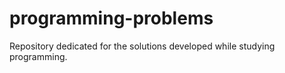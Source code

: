 # programming-problems
Repository dedicated for the solutions developed while studying programming.
